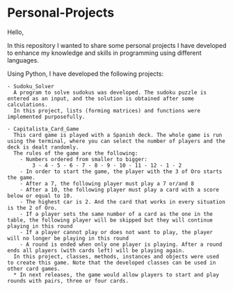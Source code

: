 # Personal-Projects
Hello,

In this repository I wanted to share some personal projects I have developed to enhance my knowledge and skills in programming using different languages. 

Using Python, I have developed the following projects:

    - Sudoku_Solver
      A program to solve sudokus was developed. The sudoku puzzle is entered as an input, and the solution is obtained after some calculations. 
      In this project, lists (forming matrices) and functions were implemented purposefully.
      
    - Capitalista_Card_Game
      This card game is played with a Spanish deck. The whole game is run using the terminal, where you can select the number of players and the deck is dealt randomly. 
      The rules of the game are the following:
        - Numbers ordered from smaller to bigger:
            3 - 4 - 5 - 6 - 7 - 8 - 9 - 10 - 11 - 12 - 1 - 2
        - In order to start the game, the player with the 3 of Oro starts the game.
        - After a 7, the following player must play a 7 or/and 8
        - After a 10, the following player must play a card with a score below or equal to 10.
        - The highest car is 2. And the card that works in every situation is the 2 of Oro.
        - If a player sets the same number of a card as the one in the table, the following player will be skipped but they will continue playing in this round
        - If a player cannot play or does not want to play, the player will no longer be playing in this round
        - A round is ended when only one player is playing. After a round ends all players (with cards left) will be playing again.
      In this project, classes, methods, instances and objects were used to create this game. Note that the developed classes can be used in other card games. 
      * In next releases, the game would allow players to start and play rounds with pairs, three or four cards. 
      
      
    
